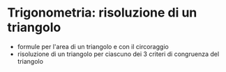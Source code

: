 # Trigonometria: risoluzione di un triangolo

- formule per l'area di un triangolo e con il circoraggio
- risoluzione di un triangolo per ciascuno dei 3 criteri di congruenza del triangolo
